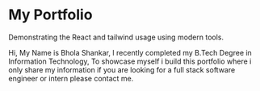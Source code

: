 # My Portfolio

Demonstrating the React and tailwind usage using modern tools.

Hi, My Name is Bhola Shankar, I recently completed my B.Tech Degree in Information Technology, To showcase myself i build this portfolio where i only share my information if you are looking for a full stack software engineer or intern please contact me.